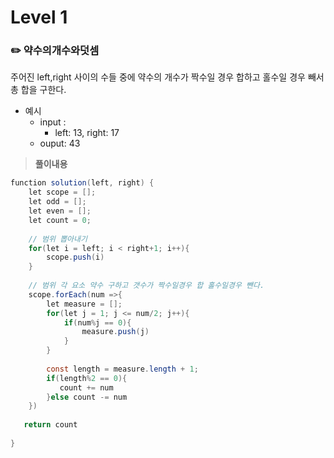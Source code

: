 # Level 1

### ✏️ 약수의개수와덧셈
주어진 left,right 사이의 수들 중에 약수의 개수가 짝수일 경우 합하고 홀수일 경우 빼서 총 합을 구한다.

- 예시
  - input : 
    - left: 13, right: 17
  - ouput: 43
> **풀이내용**
```java
function solution(left, right) {
    let scope = [];
    let odd = [];
    let even = [];
    let count = 0;
    
    // 범위 뽑아내기
    for(let i = left; i < right+1; i++){
        scope.push(i)
    }
    
    // 범위 각 요소 약수 구하고 갯수가 짝수일경우 합 홀수일경우 뺀다.
    scope.forEach(num =>{
        let measure = [];
        for(let j = 1; j <= num/2; j++){
            if(num%j == 0){
                measure.push(j)
            }
        }
        
        const length = measure.length + 1;
        if(length%2 == 0){
           count += num
        }else count -= num
    })
    
   return count
    
}
```
